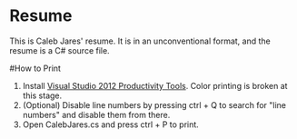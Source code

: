 Resume
======

This is Caleb Jares' resume. It is in an unconventional format, and the resume is a C# source file.

#How to Print
1. Install [Visual Studio 2012 Productivity Tools](http://visualstudiogallery.msdn.microsoft.com/d0d33361-18e2-46c0-8ff2-4adea1e34fef). Color printing is broken at this stage.
2. (Optional) Disable line numbers by pressing ctrl + Q to search for "line numbers" and disable them from there.
3. Open CalebJares.cs and press ctrl + P to print.
